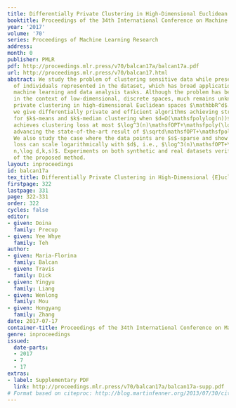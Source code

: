 ```yaml
---
title: Differentially Private Clustering in High-Dimensional Euclidean Spaces
booktitle: Proceedings of the 34th International Conference on Machine Learning
year: '2017'
volume: '70'
series: Proceedings of Machine Learning Research
address: 
month: 0
publisher: PMLR
pdf: http://proceedings.mlr.press/v70/balcan17a/balcan17a.pdf
url: http://proceedings.mlr.press/v70/balcan17.html
abstract: We study the problem of clustering sensitive data while preserving the privacy
  of individuals represented in the dataset, which has broad applications in practical
  machine learning and data analysis tasks. Although the problem has been widely studied
  in the context of low-dimensional, discrete spaces, much remains unknown concerning
  private clustering in high-dimensional Euclidean spaces $\mathbbR^d$. In this work,
  we give differentially private and efficient algorithms achieving strong guarantees
  for $k$-means and $k$-median clustering when $d=Ω(\mathsfpolylog(n))$. Our algorithm
  achieves clustering loss at most $\log^3(n)\mathsfOPT+\mathsfpoly(\log n,d,k)$,
  advancing the state-of-the-art result of $\sqrtd\mathsfOPT+\mathsfpoly(\log n,d^d,k^d)$.
  We also study the case where the data points are $s$-sparse and show that the clustering
  loss can scale logarithmically with $d$, i.e., $\log^3(n)\mathsfOPT+\mathsfpoly(\log
  n,\log d,k,s)$. Experiments on both synthetic and real datasets verify the effectiveness
  of the proposed method.
layout: inproceedings
id: balcan17a
tex_title: Differentially Private Clustering in High-Dimensional {E}uclidean Spaces
firstpage: 322
lastpage: 331
page: 322-331
order: 322
cycles: false
editor:
- given: Doina
  family: Precup
- given: Yee Whye
  family: Teh
author:
- given: Maria-Florina
  family: Balcan
- given: Travis
  family: Dick
- given: Yingyu
  family: Liang
- given: Wenlong
  family: Mou
- given: Hongyang
  family: Zhang
date: 2017-07-17
container-title: Proceedings of the 34th International Conference on Machine Learning
genre: inproceedings
issued:
  date-parts:
  - 2017
  - 7
  - 17
extras:
- label: Supplementary PDF
  link: http://proceedings.mlr.press/v70/balcan17a/balcan17a-supp.pdf
# Format based on citeproc: http://blog.martinfenner.org/2013/07/30/citeproc-yaml-for-bibliographies/
---
```


